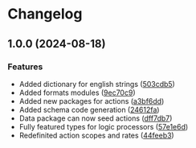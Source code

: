 # Changelog

## 1.0.0 (2024-08-18)


### Features

* Added dictionary for english strings ([503cdb5](https://github.com/do-ob-io/core/commit/503cdb52e06ddcb867873ff2c38b47bbd5f0ee19))
* Added formats modules ([9ec70c9](https://github.com/do-ob-io/core/commit/9ec70c9a7252a9a6fb899ac31e5c4d1958cdec16))
* Added new packages for actions ([a3bf6dd](https://github.com/do-ob-io/core/commit/a3bf6dd709691f545130e63a9ea9b185458ff907))
* Added schema code generation ([24612fa](https://github.com/do-ob-io/core/commit/24612faa2b718d5cb6f3d24ac489f7c5e00b6bfe))
* Data package can now seed actions ([dff7db7](https://github.com/do-ob-io/core/commit/dff7db7581e52f263b910d5ce67133d1104341c0))
* Fully featured types for logic processors ([57e1e6d](https://github.com/do-ob-io/core/commit/57e1e6df03950bf9b6995cc90f26768bb1dacbba))
* Redefinited action scopes and rates ([44feeb3](https://github.com/do-ob-io/core/commit/44feeb3ce7b1dfec03f90fe42892856d8ad6a4e7))
